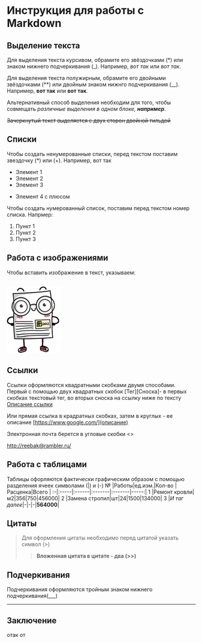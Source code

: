# Инструкция для работы с Markdown

## Выделение текста

Для выделения текста курсивом, обрамите его звёздочками (*) или знаком нижнего подчеркивания (_). Например, *вот так* или _вот так_. 

Для выделения текста полужирным, обрамите его двойными звёздочками (**) или двойным знаком нижнго подчеркивания (__). Например, **вот так** или __вот так__.

Альтернативный способ выделения необходим для того, чтобы совмещать *различные выделения в одном блоке,  __например__*.

~~Зачеркнутый текст выделяется с двух сторон двойной тильдой~~

## Списки

Чтобы создать ненумерованные списки, перед текстом поставим звездочку (*) или (+). Например, вот так
* Элемент 1
* Элемент 2
* Элемент 3
+ Элемент 4 с плюсом

Чтобы создать нумерованный список, поставим перед текстом номер списка. Напрмер:
1. Пункт 1
2. Пункт 2
3. Пункт 3

## Работа с изображениями
Чтобы вставить изображение в текст, указываем:

![картинка робота](document.png)
---


## Ссылки

Ссылки оформляются квадратными скобками двумя способами. Первый с помощью двух квадратных скобок [Тег][Сноска]- в первых скобках текстовый тег, во вторых сноска на ссылку ниже по тексту [Описание ссылки][1]

Или прямая ссылка в крадратных скобках, затем в круглых - ее описание [https://www.google.com/](описание)


Электронная почта берется в угловые скобки <>

<http://reebak@rambler.ru/>
## Работа с таблицами
Таблицы офорляются фактически графическим образом с помощью разделения ячеек символами (|) и (-)
№ |Работы|ед.изм.|Кол-во  |Расценка|Всего |
:-|:-----|:------|:-------|:-------|-----:|
1 |Ремонт кровли|м2|356|750|456000| 
2 |Замена стропил|шт|24|1500|134000| 
3 |*И таг далее*|-|-|-|**564000**|


## Цитаты
>Для оформления цитаты необходимо перед цитатой указать символ (>)
>>**Вложенная цитата в цитате - два (>>)**

## Подчеркивания
Подчеркивания оформляются тройным знаком  нижнего подчеркивания(___)
___

## Заключение
отак от

[1]: [http://ilfire.ru/kompyutery/shpargalka-po-sintaksisu-markdown-markdaun-so-vsemi-samymi-populyarnymi-tegami/?upm_export=print#link12]